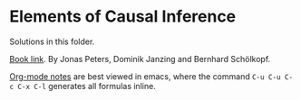 # Elements of Causal Inference

Solutions in this folder.

[Book link](https://mitpress.mit.edu/books/elements-causal-inference). By Jonas Peters, Dominik Janzing and Bernhard Schölkopf.

[Org-mode notes](/elements-causal-inference/causal.org) are best viewed in emacs, where the command `C-u C-u C-c C-x C-l` generates all formulas inline.
